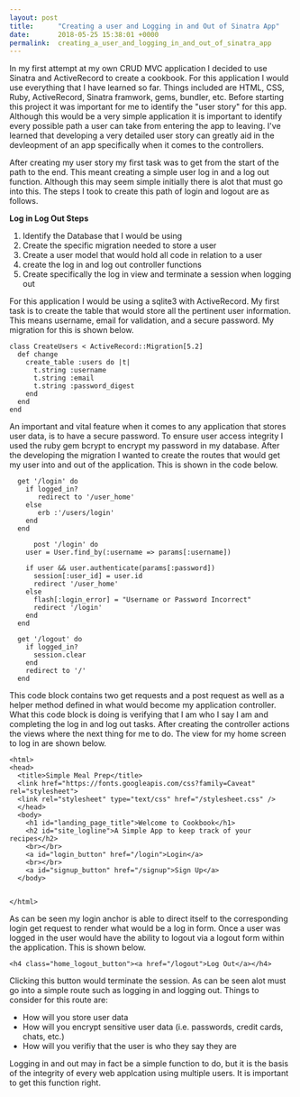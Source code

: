 ```yaml
---
layout: post
title:      "Creating a user and Logging in and Out of Sinatra App"
date:       2018-05-25 15:38:01 +0000
permalink:  creating_a_user_and_logging_in_and_out_of_sinatra_app
---
```



In my first attempt at my own CRUD MVC application I decided to use Sinatra and ActiveRecord to create a cookbook. For this application I would use everything that I have learned so far. Things included are HTML, CSS, Ruby, ActiveRecord, Sinatra framwork, gems, bundler, etc. Before starting this project it was important for me to identify the "user story" for this app. Although this would be a very simple application it is important to identify every possible path a user can take from entering the app to leaving. I've learned that developing a very detailed user story can greatly aid in the devleopment of an app specifically when it comes to the controllers. 

After creating my user story my first task was to get from the start of the path to the end. This meant creating a simple user log in and a log out function. Although this may seem simple initially there is alot that must go into this. The steps I took to create this path of login and logout are as follows. 

**Log in Log Out Steps**
1. Identify the Database that I would be using
2. Create the specific migration needed to store a user 
3. Create a user model that would hold all code in relation to a user
4. create the log in and log out controller functions
5. Create specifically the log in view and terminate a session when logging out


For this application I would be using a sqlite3 with ActiveRecord. My first task is to create the table that would store all the pertinent user information. This means username, email for validation, and a secure password. My migration for this is shown below. 

```
class CreateUsers < ActiveRecord::Migration[5.2]
  def change
    create_table :users do |t|
      t.string :username
      t.string :email
      t.string :password_digest
    end
  end
end

```

An important and vital feature when it comes to any application that stores user data, is to have a secure password. To ensure user access integrity I used the ruby gem bcrypt to encrypt my password in my database. After the developing the migration I wanted to create the routes that would get my user into and out of  the application. This is shown in the code below. 

```
  get '/login' do
    if logged_in?
       redirect to '/user_home'
    else
       erb :'/users/login'
    end
  end
	
	  post '/login' do
    user = User.find_by(:username => params[:username])

    if user && user.authenticate(params[:password])
      session[:user_id] = user.id
      redirect '/user_home'
    else
      flash[:login_error] = "Username or Password Incorrect"
      redirect '/login'
    end
  end

  get '/logout' do
    if logged_in?
      session.clear
    end
    redirect to '/'
  end
```

This code block contains two get requests and a post request as well as a helper method defined in what would become my application controller. What this code block is doing is verifying that I am who I say I am and completing the log in and log out tasks. After creating the controller actions the views where the next thing for me to do. The view for my home screen to log in are shown below. 

```
<html>
<head>
  <title>Simple Meal Prep</title>
  <link href="https://fonts.googleapis.com/css?family=Caveat" rel="stylesheet">
  <link rel="stylesheet" type="text/css" href="/stylesheet.css" />
  </head>
  <body>
    <h1 id="landing_page_title">Welcome to Cookbook</h1>
    <h2 id="site_logline">A Simple App to keep track of your recipes</h2>
    <br></br>
    <a id="login_button" href="/login">Login</a>
    <br></br>
    <a id="signup_button" href="/signup">Sign Up</a>
  </body>


</html>

```

As can be seen my login anchor is able to direct itself to the corresponding login get request to render what would be a log in form. Once a user was logged in the user would have the ability to logout via a logout form within the application. This is shown below. 

```
<h4 class="home_logout_button"><a href="/logout">Log Out</a></h4>
```

Clicking this button would terminate the session. As can be seen alot must go into a simple route such as logging in and logging out. Things to consider for this route are: 

* How will you store user data
* How will you encrypt sensitive user data (i.e. passwords, credit cards, chats, etc.) 
* How will you verifiy that the user is who they say they are

Logging in and out may in fact be a simple function to do, but it is the basis of the integrity of every web applcation using multiple users. It is important to get this function right. 

